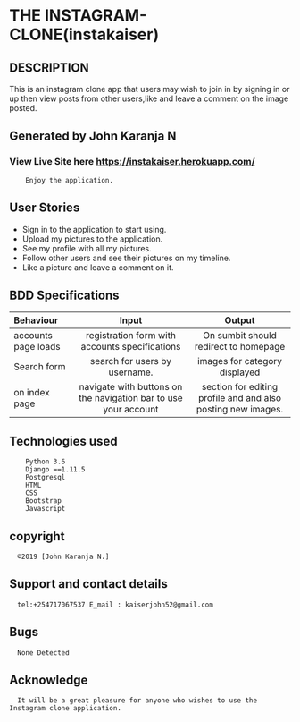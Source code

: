 # THE INSTAGRAM-CLONE(instakaiser)

## DESCRIPTION

  This is an instagram clone app that users may wish to join in by signing in or up then view posts from other users,like and leave a comment on the image posted.

## Generated by John Karanja N

### View Live Site here https://instakaiser.herokuapp.com/

        Enjoy the application.
        

## User Stories
* Sign in to the application to start using.
* Upload my pictures to the application.
* See my profile with all my pictures.
* Follow other users and see their pictures on my timeline.
* Like a picture and leave a comment on it.
## BDD Specifications

| Behaviour      |          Input           |                                 Output                                  |
| :------------- | :----------------------: | :---------------------------------------------------------------------: |
| accounts page loads | registration form with accounts specifications |                        On sumbit should redirect to homepage                        |
| Search form | search for users by username.|              images for category displayed           |
| on index page  | navigate with buttons on the navigation bar to use your account  | section for editing profile and and also posting new images. |
           






## Technologies used

        Python 3.6
        Django ==1.11.5
        Postgresql
        HTML
        CSS
        Bootstrap
        Javascript


## copyright

      ©2019 [John Karanja N.]

## Support and contact details

      tel:+254717067537 E_mail : kaiserjohn52@gmail.com

## Bugs

      None Detected



## Acknowledge

      It will be a great pleasure for anyone who wishes to use the Instagram clone application.